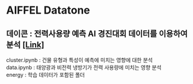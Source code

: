 # AIFFEL Datatone
## 데이콘 : 전력사용량 예측 AI 경진대회 데이터를 이용하여 분석 [[Link]](https://dacon.io/competitions/official/235736/overview/description)
cluster.ipynb : 건물 유형과 특성이 예측에 미치는 영향에 대한 분석  
data.ipynb : 태양광과 비전력 냉방기가 전력 사용량에 미치는 영향 분석  
energy : 학습 데이터가 포함된 폴더  
